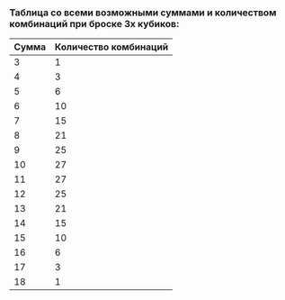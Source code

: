 ### Таблица со всеми возможными суммами и количеством комбинаций при броске 3х кубиков:
Сумма  | Количество комбинаций
-------|---------------------
3      | 1
4      | 3
5      | 6
6      | 10
7      | 15
8      | 21
9      | 25
10     | 27
11     | 27
12     | 25
13     | 21
14     | 15
15     | 10
16     | 6
17     | 3
18     | 1
